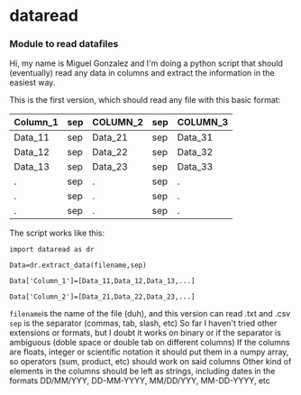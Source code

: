 # dataread
### Module to read datafiles

Hi, my name is Miguel Gonzalez and I'm doing a python script that should (eventually) read any data in columns and extract the information in the easiest way. 

This is the first version, which should read any file with this basic format:

| Column_1  | sep | COLUMN_2 | sep | COLUMN_3 |   
| --- | --- | --- | --- | --- |
| Data_11   | sep | Data_21  | sep | Data_31  |                                           
| Data_12   | sep | Data_22  | sep | Data_32  |                                      
| Data_13   | sep | Data_23  | sep | Data_33  |                                
|   .      | sep |    .     | sep |    .     |                         
|   .      | sep |    .     | sep |    .     |                                
|   .      | sep |    .     | sep |    .     |                       
   
The script works like this:

`import dataread as dr`

`Data=dr.extract_data(filename,sep)`

`Data['Column_1']=[Data_11,Data_12,Data_13,...]`

`Data['Column_2']=[Data_21,Data_22,Data_23,...]`

`filename`is the name of the file (duh), and this version can read .txt and .csv 
`sep` is the separator (commas, tab, slash, etc)
So far I haven't tried other extensions or formats, but I doubt it works on binary or if the separator is ambiguous (doble space or double tab on different columns)
If the columns are floats, integer or scientific notation it should put them in a numpy array, so operators (sum, product, etc) should work on said columns
Other kind of elements in the columns should be left as strings, including dates in the formats DD/MM/YYY, DD-MM-YYYY, MM/DD/YYY, MM-DD-YYYY, etc

